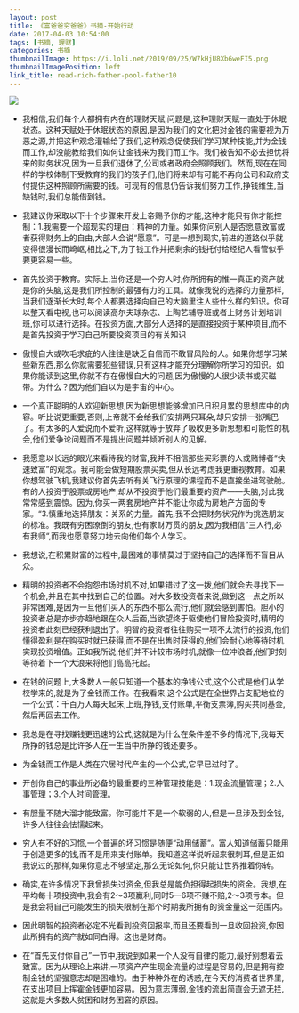 ```yaml
---
layout: post
title: 《富爸爸穷爸爸》书摘-开始行动
date: 2017-04-03 10:54:00
tags: [书摘, 理财]
categories: 书摘
thumbnailImage: https://i.loli.net/2019/09/25/W7kHjU8Xb6weFI5.png
thumbnailImagePosition: left
link_title: read-rich-father-pool-father10
---
```

<!-- toc -->
<!-- more -->
![](https://i.loli.net/2019/09/25/W7kHjU8Xb6weFI5.png)

- 我相信,我们每个人都拥有内在的理财天赋,问题是,这种理财天赋一直处于休眠状态。这种天赋处于休眠状态的原因,是因为我们的文化把对金钱的需要视为万恶之源,并把这种观念灌输给了我们,这种观念促使我们学习某种技能,并为金钱而工作,却没能教给我们如何让金钱来为我们而工作。我们被告知不必去担忧将来的财务状况,因为一旦我们退休了,公司或者政府会照顾我们。然而,现在在同样的学校体制下受教育的我们的孩子们,他们将来却有可能不再向公司和政府支付提供这种照顾所需要的钱。可现有的信息仍告诉我们努力工作,挣钱维生,当缺钱时,我们总能借到钱。

- 我建议你采取以下十个步骤来开发上帝赐予你的才能,这种才能只有你才能控制：1.我需要一个超现实的理由：精神的力量。如果你问别人是否愿意致富或者获得财务上的自由,大部人会说“愿意”。可是一想到现实,前进的道路似乎就变得很漫长而崎岖,相比之下,为了钱工作并把剩余的钱托付给经纪人看管似乎要更容易一些。


- 首先投资于教育。实际上,当你还是一个穷人时,你所拥有的惟一真正的资产就是你的头脑,这是我们所控制的最强有力的工具。就像我说的选择的力量那样,当我们逐渐长大时,每个人都要选择向自己的大脑里注人些什么样的知识。你可以整天看电视,也可以阅读高尔夫球杂志、上陶艺辅导班或者上财务计划培训班,你可以进行选择。在投资方面,大部分人选择的是直接投资于某种项目,而不是首先投资于学习自己所要投资项目的有关知识

- 傲慢自大或吹毛求疵的人往往是缺乏自信而不敢冒风险的人。如果你想学习某些新东西,那么你就需要犯些错误,只有这样才能充分理解你所学习的知识。如果你能读到这里,你就不存在傲慢自大的问题,因为傲慢的人很少读书或买磁带。为什么？因为他们自以为是宇宙的中心。

- 一个真正聪明的人欢迎新思想,因为新思想能够增加已日积月累的思想库中的内容。听比说更重要,否则,上帝就不会给我们安排两只耳朵,却只安排一张嘴巴了。有太多的人爱说而不爱听,这样就等于放弃了吸收更多新思想和可能性的机会,他们爱争论问题而不是提出问题并倾听别人的见解。

- 我愿意以长远的眼光来看待我的财富,我并不相信那些买彩票的人或赌博者“快速致富”的观念。我可能会做短期股票买卖,但从长远考虑我更重视教育。如果你想驾驶飞机,我建议你首先去听有关飞行原理的课程而不是直接坐进驾驶舱。有的人投资于股票或房地产,却从不投资于他们最重要的资产——头脑,对此我常常感到震惊。因为,你买一两套房地产并不能让你成为房地产方面的专家。“3.慎重地选择朋友：关系的力量。首先,我不会把财务状况作为挑选朋友的标准。我既有穷困潦倒的朋友,也有家财万贯的朋友,因为我相信”三人行,必有我师“,而我也愿意努力地去向他们每个人学习。

- 我想说,在积累财富的过程中,最困难的事情莫过于坚持自己的选择而不盲目从众。

- 精明的投资者不会抱怨市场时机不对,如果错过了这一拨,他们就会去寻找下一个机会,并且在其中找到自己的位置。对大多数投资者来说,做到这一点之所以非常困难,是因为一旦他们买人的东西不那么流行,他们就会感到害怕。胆小的投资者总是亦步亦趋地跟在众人后面,当欲望终于驱使他们冒险投资时,精明的投资者此刻已经获利退出了。明智的投资者往往购买一项不太流行的投资,他们懂得盈利是在购买时就已获得,而不是在出售时获得的,他们会耐心地等待时机实现投资增值。正如我所说,他们并不计较市场时机,就像一位冲浪者,他们时刻等待着下一个大浪来将他们高高托起。

- 在钱的问题上,大多数人一般只知道一个基本的挣钱公式,这个公式是他们从学校学来的,就是为了金钱而工作。在我看来,这个公式是在全世界占支配地位的一个公式：千百万人每天起床,上班,挣钱,支付账单,平衡支票簿,购买共同基金,然后再回去工作。

- 我总是在寻找赚钱更迅速的公式,这就是为什么在条件差不多的情况下,我每天所挣的钱总是比许多人在一生当中所挣的钱还要多。

- 为金钱而工作是人类在穴居时代产生的一个公式,它早已过时了。

- 开创你自己的事业所必备的最重要的三种管理技能是：1.现金流量管理；2.人事管理；3.个人时间管理。

- 有胆量不随大溜才能致富。你可能并不是一个软弱的人,但是一旦涉及到金钱,许多人往往会怯懦起来。

- 穷人有不好的习惯,一个普遍的坏习惯是随便“动用储蓄”。富人知道储蓄只能用于创造更多的钱,而不是用来支付账单。我知道这样说听起来很刺耳,但是正如我说过的那样,如果你意志不够坚定,那么无论如何,你只能让世界推着你转。

- 确实,在许多情况下我曾损失过资金,但我总是能负担得起损失的资金。我想,在平均每十项投资中,我会有2～3项赢利,同时5—6项不赚不赔,2～3项亏本。但是我会将自己可能发生的损失限制在那个时期我所拥有的资金量这一范围内。

- 因此明智的投资者必定不光看到投资回报率,而且还要看到一旦收回投资,你因此所拥有的资产就如同白得。这也是财商。

- 在“首先支付你自己”一节中,我说到如果一个人没有自律的能力,最好别想着去致富。因为从理论上来讲,一项资产产生现金流量的过程是容易的,但是拥有控制金钱的坚强意志却是困难的。由于种种外在的诱惑,在今天的消费者世界里,在支出项目上挥霍金钱更加容易。因为意志薄弱,金钱的流出简直会无遮无拦,这就是大多数人贫困和财务困窘的原因。
